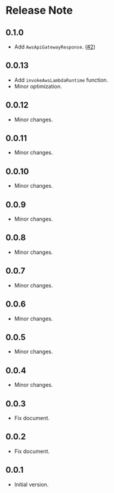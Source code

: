 # Release Note

## 0.1.0

- Add `AwsApiGatewayResponse`. ([#2](https://github.com/myConsciousness/aws-lambda-dart-runtime-ns/pull/2))

## 0.0.13

- Add `invokeAwsLambdaRuntime` function.
- Minor optimization.

## 0.0.12

- Minor changes.

## 0.0.11

- Minor changes.

## 0.0.10

- Minor changes.

## 0.0.9

- Minor changes.

## 0.0.8

- Minor changes.

## 0.0.7

- Minor changes.

## 0.0.6

- Minor changes.

## 0.0.5

- Minor changes.

## 0.0.4

- Minor changes.

## 0.0.3

- Fix document.

## 0.0.2

- Fix document.

## 0.0.1

- Initial version.
